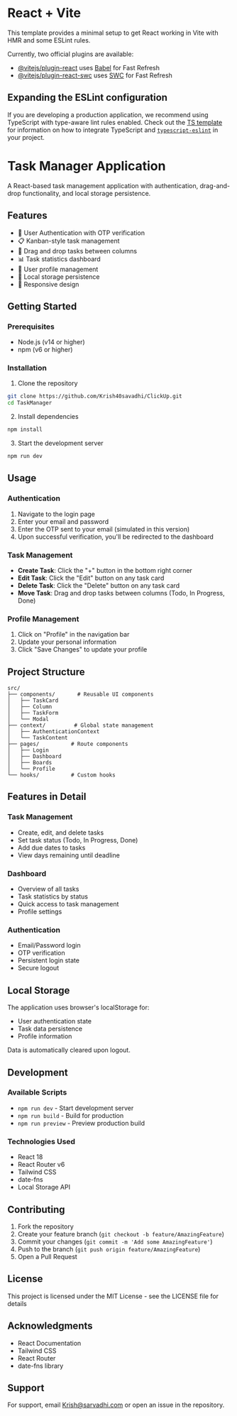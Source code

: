 # React + Vite

This template provides a minimal setup to get React working in Vite with HMR and some ESLint rules.

Currently, two official plugins are available:

- [@vitejs/plugin-react](https://github.com/vitejs/vite-plugin-react/blob/main/packages/plugin-react) uses [Babel](https://babeljs.io/) for Fast Refresh
- [@vitejs/plugin-react-swc](https://github.com/vitejs/vite-plugin-react/blob/main/packages/plugin-react-swc) uses [SWC](https://swc.rs/) for Fast Refresh

## Expanding the ESLint configuration

If you are developing a production application, we recommend using TypeScript with type-aware lint rules enabled. Check out the [TS template](https://github.com/vitejs/vite/tree/main/packages/create-vite/template-react-ts) for information on how to integrate TypeScript and [`typescript-eslint`](https://typescript-eslint.io) in your project.



# Task Manager Application

A React-based task management application with authentication, drag-and-drop functionality, and local storage persistence.

## Features

- 🔐 User Authentication with OTP verification
- 📋 Kanban-style task management
- 🔄 Drag and drop tasks between columns
- 📊 Task statistics dashboard
- 👤 User profile management
- 💾 Local storage persistence
- 📱 Responsive design

## Getting Started

### Prerequisites

- Node.js (v14 or higher)
- npm (v6 or higher)

### Installation

1. Clone the repository
```bash
git clone https://github.com/Krish40savadhi/ClickUp.git
cd TaskManager
```

2. Install dependencies
```bash
npm install
```

3. Start the development server
```bash
npm run dev
```

## Usage

### Authentication

1. Navigate to the login page
2. Enter your email and password
3. Enter the OTP sent to your email (simulated in this version)
4. Upon successful verification, you'll be redirected to the dashboard

### Task Management

- **Create Task**: Click the "+" button in the bottom right corner
- **Edit Task**: Click the "Edit" button on any task card
- **Delete Task**: Click the "Delete" button on any task card
- **Move Task**: Drag and drop tasks between columns (Todo, In Progress, Done)

### Profile Management

1. Click on "Profile" in the navigation bar
2. Update your personal information
3. Click "Save Changes" to update your profile

## Project Structure

```
src/
├── components/       # Reusable UI components
│   ├── TaskCard
│   ├── Column
│   ├── TaskForm
│   └── Modal
├── context/         # Global state management
│   ├── AuthenticationContext
│   └── TaskContent
├── pages/          # Route components
│   ├── Login
│   ├── Dashboard
│   ├── Boards
│   └── Profile
└── hooks/          # Custom hooks
```

## Features in Detail

### Task Management
- Create, edit, and delete tasks
- Set task status (Todo, In Progress, Done)
- Add due dates to tasks
- View days remaining until deadline

### Dashboard
- Overview of all tasks
- Task statistics by status
- Quick access to task management
- Profile settings

### Authentication
- Email/Password login
- OTP verification
- Persistent login state
- Secure logout

## Local Storage

The application uses browser's localStorage for:
- User authentication state
- Task data persistence
- Profile information

Data is automatically cleared upon logout.

## Development

### Available Scripts

- `npm run dev` - Start development server
- `npm run build` - Build for production
- `npm run preview` - Preview production build

### Technologies Used

- React 18
- React Router v6
- Tailwind CSS
- date-fns
- Local Storage API

## Contributing

1. Fork the repository
2. Create your feature branch (`git checkout -b feature/AmazingFeature`)
3. Commit your changes (`git commit -m 'Add some AmazingFeature'`)
4. Push to the branch (`git push origin feature/AmazingFeature`)
5. Open a Pull Request

## License

This project is licensed under the MIT License - see the LICENSE file for details

## Acknowledgments

- React Documentation
- Tailwind CSS
- React Router
- date-fns library

## Support

For support, email Krish@sarvadhi.com or open an issue in the repository.
